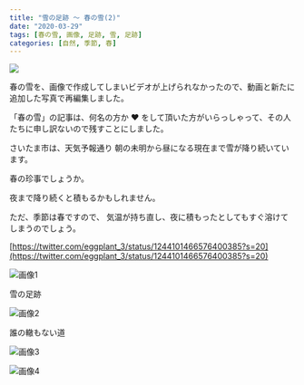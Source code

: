 ```yaml
---
title: "雪の足跡 〜 春の雪(2)"
date: "2020-03-29"
tags: [春の雪, 画像, 足跡, 雪, 足跡]
categories: [自然, 季節, 春]
---
```


![](https://assets.st-note.com/production/uploads/images/21772707/rectangle_large_type_2_b9f98a1e24b0b53fa7c343df19783680.jpg?width=800)

春の雪を、画像で作成してしまいビデオが上げられなかったので、動画と新たに追加した写真で再編集しました。

「春の雪」の記事は、何名の方か ❤️ をして頂いた方がいらっしゃって、その人たちに申し訳ないので残すことにしました。

さいたま市は、天気予報通り 朝の未明から昼になる現在まで雪が降り続いています。

春の珍事でしょうか。

夜まで降り続くと積もるかもしれません。

ただ、季節は春ですので、 気温が持ち直し、夜に積もったとしてもすぐ溶けてしまうのでしょう。

[https://twitter.com/eggplant_3/status/1244101466576400385?s=20](https://twitter.com/eggplant_3/status/1244101466576400385?s=20)

![画像1](/assets/nde55d92660e1_picture_pc_d35c1ccea38099561829efbd31be7ea3.jpg)

雪の足跡

![画像2](/assets/nde55d92660e1_picture_pc_15832f18301d4d14af230f79ea724da7.jpg)

誰の轍もない道

![画像3](/assets/nde55d92660e1_picture_pc_45c94a00a4f6394977d2b005bbe60fff.jpg)

![画像4](/assets/nde55d92660e1_picture_pc_9daa1b491d9e9f0cc0e3b698554c0658.jpg)
